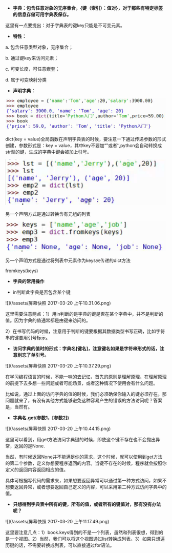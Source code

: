 * **字典：包含任意对象的无序集合，{键（索引）：值对}，对于那些有特定标签的信息存储可用字典表保存。**

这里有一点要提出：对于字典表的键key只能是不可变元素。

* **特性：**

a.    包含任意类型对象，无序集合；

b.    通过键key来访问元素；

c.    可变长度，可任意嵌套；

d.    属于可变映射分类

* **声明字典：**

![](/assets/111.png)

dict\(key = value\)全局函数在声明字典表的时候，要注意一下通过传递参数的形式创建，参数形式是：key = value，其中key不要加“”或者’’,python会自动转换成str型的键，生成的字典中键会被加上引号。

![](/assets/222.png)

另一个声明方式是通过转换含有元组的列表

![](/assets/333.png)

另一个声明方式是通过将列表中元素作为keys来传递的dict方法

fromkeys\(keys\)

* **字典的常用操作**

* in判断此字典是否包含某个键

![](/assets/屏幕快照 2017-03-20 上午10.31.06.png)

这里需要注意两点：1）用in判断的是字典的键是否在某个字典中，并不是判断的值。因为字典的值通常都是由键来访问的。

2）在书写代码的时候，注意用于判断的键要根据其数据类型书写正确，比如字符串的键要用引号标示。

* **访问字典的值时的形式：字典名\[键名\]，注意键名如果是字符串形式的话，注意别忘了单引号。**

![](/assets/屏幕快照 2017-03-20 上午10.37.29.png)

在学习编程语言的时候，不能一味的去记忆，首先的原则是理解原理，在理解原理的前提下去多想一些问题或者可能场景，或者这种情况下使用会有什么问题。

比如说，通过上面的访问字典的值的时候，我们必须确保你输入的键必须存在。那问题就来了，有没有其他方式能够避免这种容易产生的错误的方法访问呢？答案是，当然有。

* **字典名.get\(参数1，\[参数2\]\)**

![](/assets/屏幕快照 2017-03-20 上午10.44.15.png)

这里可以看到，用get方法访问字典键的时候，即使这个键不存在也不会抛出异常，返回的是None.

当然，有时候返回None并不能满足你的需求，这个时候，就可以使用到get方法的第二个参数，定义你想要程序返回的内容。当键不存在的时候，程序就会按照你定义的返回内容返回相应的值。

具体可根据写代码的需求来，如果想要返回异常可以通过第一种方式访问，如果不想要返回异常，或者想要返回自己定义的内容，可以采用第二种方式访问字典中的值。

* **只想得到字典表中所有的键，所有的值，或者所有的键值对，那有没有办法呢？**

![](/assets/屏幕快照 2017-03-20 上午11.17.49.png)

这里要注意几点：1）book.keys得到的不是一个列表，虽然和列表很想，得到的是一个视图。2）当然，我们可以将这个视图通过list转换成列表。3）如果只想遍历键的话，不需要转换成列表，可以直接通过for语法。



